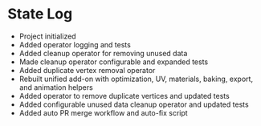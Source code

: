 # State Log

- Project initialized
- Added operator logging and tests
- Added cleanup operator for removing unused data
- Made cleanup operator configurable and expanded tests
- Added duplicate vertex removal operator
- Rebuilt unified add-on with optimization, UV, materials, baking, export, and animation helpers
- Added operator to remove duplicate vertices and updated tests
- Added configurable unused data cleanup operator and updated tests
- Added auto PR merge workflow and auto-fix script
